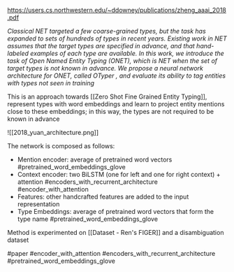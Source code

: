 https://users.cs.northwestern.edu/~ddowney/publications/zheng_aaai_2018.pdf

*Classical NET targeted a few coarse-grained types, but the task has expanded to sets of hundreds of types in recent years. Existing work in NET assumes that the target types are specified in advance, and that hand-labeled examples of each type are available. In this work, we introduce the task of Open Named Entity Typing (ONET), which is NET when the set of target types is not known in advance. We propose a neural network architecture for ONET, called OTyper , and evaluate its ability to tag entities with types not seen in training*

This is an approach towards [[Zero Shot Fine Grained Entity Typing]], represent types with word embeddings and learn to project entity mentions close to these embeddings; in this way, the types are not required to be known in advance

![[2018_yuan_architecture.png]]

The network is composed as follows:

- Mention encoder: average of pretrained word vectors #pretrained_word_embeddings_glove 
- Context encoder: two BiLSTM (one for left and one for right context) + attention #encoders_with_recurrent_architecture  #encoder_with_attention 
- Features: other handcrafted features are added to the input representation
- Type Embeddings: average of pretrained word vectors that form the type name #pretrained_word_embeddings_glove 

Method is experimented on [[Dataset - Ren's FIGER]] and a disambiguation dataset

#paper #encoder_with_attention #encoders_with_recurrent_architecture #pretrained_word_embeddings_glove 